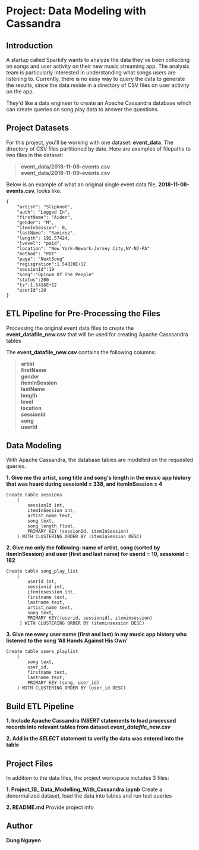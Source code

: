 # Project: Data Modeling with Cassandra

## Introduction

<p>A startup called Sparkify wants to analyze the data they've been collecting on songs and user activity on their new music streaming app. The analysis team is particularly interested in understanding what songs users are listening to. Currently, there is no easy way to query the data to generate the results, since the data reside in a directory of CSV files on user activity on the app.</p>

<p>They'd like a data engineer to create an Apache Cassandra database which can create queries on song play data to answer the questions. </p>

## Project Datasets

For this project, you'll be working with one dataset: **event_data**. The directory of CSV files partitioned by date. Here are examples of filepaths to two files in the dataset:

>**event_data/2018-11-08-events.csv**<br>
>**event_data/2018-11-09-events.csv**

Below is an example of what an original single event data file, **2018-11-08-events.csv**, looks like.
```
{
    "artist": "Slipknot", 
    "auth": "Logged In", 
    "firstName": "Aiden", 
    "gender": "M", 
    "itemInSession": 0, 
    "lastName": "Ramirez", 
    "length": 192.57424, 
    "lvevel": "paid", 
    "location": "New York-Newark-Jersey City,NY-NJ-PA"
    "method": "PUT"    
    "page": "NextSong"
    "regisgration":1.54028E+12
    "sessionId":19
    "song":"Opinum Of The People"
    "status":200
    "ts":1.5416E+12
    "userId":20    
}
```

##  ETL Pipeline for Pre-Processing the Files

Processing the original event data files to create the **event_datafile_new.csv** that will be used for creating Apache Casssandra tables

The **event_datafile_new.csv** contains the following columns:

>**artist<br>
firstName<br>
gender<br>
itemInSession<br>
lastName<br>
length<br>
level<br>
location<br>
sessionId<br>
song<br>
>userId**<br>


## Data Modeling 

With Apache Cassandra, the database tables are modelled on the requested queries.

**1. Give me the artist, song title and song's length in the music app history that was heard during sessionId = 338, and itemInSession = 4**<br>

```
Create table sessions
    (
        sessionId int,
        itemInSession int,
        artist_name text,
        song text,
        song_length float,
        PRIMARY KEY (sessionId, itemInSession)  
    ) WITH CLUSTERING ORDER BY (itemInSession DESC)
```

**2. Give me only the following: name of artist, song (sorted by itemInSession) and user (first and last name) for userid = 10, sessionid = 182**<br>

```
Create table song_play_list
    (
        userid int,
        sessionid int,
        iteminsession int,
        firstname text,
        lastname text,      
        artist_name text,
        song text,     
        PRIMARY KEY((userid, sessionid), iteminsession)
     ) WITH CLUSTERING ORDER BY (iteminsession DESC)

```

    
**3. Give me every user name (first and last) in my music app history who listened to the song 'All Hands Against His Own'**<br>

```
Create table users_playlist 
    (
        song text,
        user_id,
        firstname text,
        lastname text,  
        PRIMARY KEY (song, user_id)  
    ) WITH CLUSTERING ORDER BY (user_id DESC)
```

## Build ETL Pipeline

**1. Include Apache Cassandra *INSERT* statements to load processed records into relevant tables from dataset *event_datafile_new.csv***


**2. Add in the *SELECT* statement to verify the data was entered into the table**


## Project Files

In addition to the data files, the project workspace includes 3 files:<br>

**1. Project_1B_ Data_Modelling_With_Cassandra.ipynb**  Create a denormalized dataset, load the data into tables and run test queries <br>


**2. README.md**                                        Provide project info <br>


## Author

**Dung Nguyen**
    
    
 
